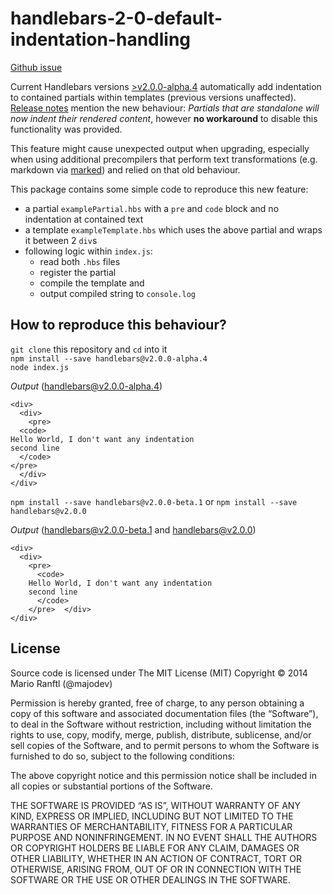 # handlebars-2-0-default-indentation-handling

[Github issue](https://github.com/wycats/handlebars.js/issues/858)

Current Handlebars versions [>v2.0.0-alpha.4](https://github.com/wycats/handlebars.js/releases/tag/v2.0.0-alpha.4) automatically add indentation to contained partials within templates (previous versions unaffected). [Release notes](https://github.com/wycats/handlebars.js/blob/master/release-notes.md#v200-beta1---august-26th-2014) mention the new behaviour: *Partials that are standalone will now indent their rendered content*, however **no workaround** to disable this functionality was provided. 

This feature might cause unexpected output when upgrading, especially when using additional precompilers that perform text transformations (e.g. markdown via [marked](https://github.com/chjj/marked)) and relied on that old behaviour. 

This package contains some simple code to reproduce this new feature:
* a partial `examplePartial.hbs` with a `pre` and `code` block and no indentation at contained text
* a template `exampleTemplate.hbs` which uses the above partial and wraps it between 2 `div`s
* following logic within `index.js`:
  - read both `.hbs` files
  - register the partial
  - compile the template and
  - output compiled string to `console.log` 

## How to reproduce this behaviour?
`git clone` this repository and `cd` into it   
`npm install --save handlebars@v2.0.0-alpha.4`   
`node index.js`   

*Output* (handlebars@v2.0.0-alpha.4)
```
<div>
  <div>
    <pre>
  <code>
Hello World, I don't want any indentation
second line
  </code>
</pre>
  </div>
</div>
```

`npm install --save handlebars@v2.0.0-beta.1` or `npm install --save handlebars@v2.0.0`

*Output* (handlebars@v2.0.0-beta.1 and handlebars@v2.0.0)
```
<div>
  <div>
    <pre>
      <code>
    Hello World, I don't want any indentation
    second line
      </code>
    </pre>  </div>
</div>
```

## License
Source code is licensed under The MIT License (MIT)
Copyright © 2014 Mario Ranftl (@majodev)

Permission is hereby granted, free of charge, to any person obtaining a copy of this software and associated documentation files (the “Software”), to deal in the Software without restriction, including without limitation the rights to use, copy, modify, merge, publish, distribute, sublicense, and/or sell copies of the Software, and to permit persons to whom the Software is furnished to do so, subject to the following conditions:

The above copyright notice and this permission notice shall be included in all copies or substantial portions of the Software.

THE SOFTWARE IS PROVIDED “AS IS”, WITHOUT WARRANTY OF ANY KIND, EXPRESS OR IMPLIED, INCLUDING BUT NOT LIMITED TO THE WARRANTIES OF MERCHANTABILITY, FITNESS FOR A PARTICULAR PURPOSE AND NONINFRINGEMENT. IN NO EVENT SHALL THE AUTHORS OR COPYRIGHT HOLDERS BE LIABLE FOR ANY CLAIM, DAMAGES OR OTHER LIABILITY, WHETHER IN AN ACTION OF CONTRACT, TORT OR OTHERWISE, ARISING FROM, OUT OF OR IN CONNECTION WITH THE SOFTWARE OR THE USE OR OTHER DEALINGS IN THE SOFTWARE.